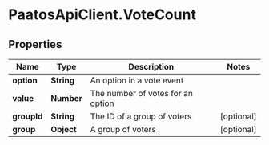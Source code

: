 # PaatosApiClient.VoteCount

## Properties
Name | Type | Description | Notes
------------ | ------------- | ------------- | -------------
**option** | **String** | An option in a vote event | 
**value** | **Number** | The number of votes for an option | 
**groupId** | **String** | The ID of a group of voters | [optional] 
**group** | **Object** | A group of voters | [optional] 


